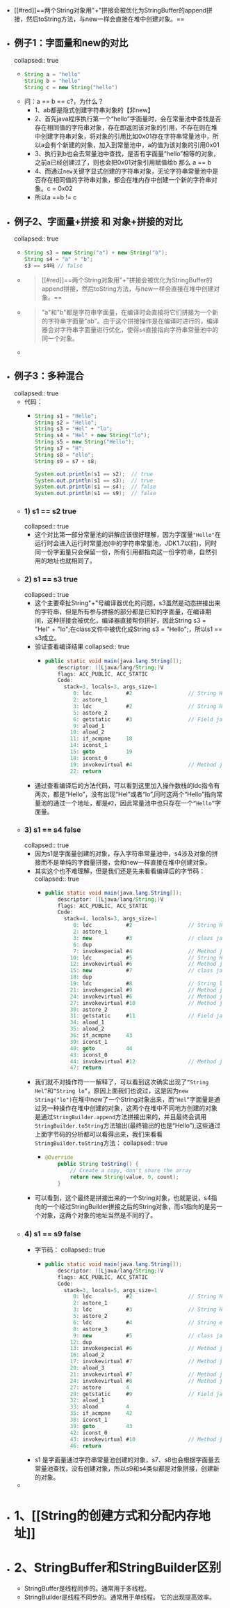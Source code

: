 - [[#red]]==两个String对象用"+"拼接会被优化为StringBuffer的append拼接，然后toString方法，与new一样会直接在堆中创建对象。==
- ## 例子1：字面量和new的对比
  collapsed:: true
	- ```java
	  String a = "hello"
	  String b = "hello"
	  String c = new String("hello")  
	  ```
	- 问：a == b == c?，为什么？
		- 1、ab都是隐式创建字符串对象的【非new】
		- 2、首先java程序执行第一个“hello”字面量时，会在常量池中查找是否存在相同值的字符串对象，存在即返回该对象的引用，不存在则在堆中创建字符串对象，将对象的引用比如0x01存在字符串常量池中，所以a会有个新建的对象，加入到常量池中，a的值为该对象的引用0x01
		- 3、执行到b也会去常量池中查找，是否有字面量“hello”相等的对象，之前a已经创建过了，则也会把0x01对象引用赋值给b   那么  a == b
		- 4、而通过`new`关键字显式创建的字符串对象，无论字符串常量池中是否存在相同值的字符串对象，都会在堆内存中创建一个新的字符串对象。c = 0x02
		- 所以a ==b != c
- ## 例子2、字面量+拼接 和 对象+拼接的对比
  collapsed:: true
	- ```java
	  String s3 = new String("a") + new String("b");
	  String s4 = "a" + "b";
	  s3 == s4吗 // false
	  ```
	- > [[#red]]==两个String对象用"+"拼接会被优化为StringBuffer的append拼接，然后toString方法，与new一样会直接在堆中创建对象。==
	- >"a"和"b"都是字符串字面量，在编译时会直接将它们拼接为一个新的字符串字面量"ab"。由于这个拼接操作是在编译时进行的，编译器会对字符串字面量进行优化，使得`s4`直接指向字符串常量池中的同一个对象。
	-
- ## 例子3：多种混合
  collapsed:: true
	- 代码：
		- ```java
		  String s1 = "Hello";
		  String s2 = "Hello";
		  String s3 = "Hel" + "lo";
		  String s4 = "Hel" + new String("lo");
		  String s5 = new String("Hello");
		  String s7 = "H";
		  String s8 = "ello";
		  String s9 = s7 + s8;
		  
		  System.out.println(s1 == s2);  // true
		  System.out.println(s1 == s3);  // true
		  System.out.println(s1 == s4);  // false
		  System.out.println(s1 == s9);  // false
		  ```
	- ### 1) s1 == s2  true
	  collapsed:: true
		- 这个对比第一部分常量池的讲解应该很好理解，因为字面量`"Hello"`在运行时会进入运行时常量池(中的字符串常量池，JDK1.7以前)，同时同一份字面量只会保留一份，所有引用都指向这一份字符串，自然引用的地址也就相同了。
	- ### 2) s1 == s3 true
	  collapsed:: true
		- 这个主要牵扯String"+"号编译器优化的问题，s3虽然是动态拼接出来的字符串，但是所有参与拼接的部分都是已知的字面量，在编译期间，这种拼接会被优化，编译器直接帮你拼好，因此String s3 = "Hel" + "lo";在class文件中被优化成String s3 = "Hello";，所以s1 == s3成立。
		- 验证查看编译结果
		  collapsed:: true
			- ```JAVA
			  public static void main(java.lang.String[]);
			      descriptor: ([Ljava/lang/String;)V
			      flags: ACC_PUBLIC, ACC_STATIC
			      Code:
			        stack=3, locals=3, args_size=1
			           0: ldc           #2                  // String Hello
			           2: astore_1
			           3: ldc           #2                  // String Hello
			           5: astore_2
			           6: getstatic     #3                  // Field java/lang/System.out:Ljava/io/PrintStream;
			           9: aload_1
			          10: aload_2
			          11: if_acmpne     18
			          14: iconst_1
			          15: goto          19
			          18: iconst_0
			          19: invokevirtual #4                  // Method java/io/PrintStream.println:(Z)V
			          22: return
			  ```
		- 通过查看编译后的方法代码，可以看到这里加入操作数栈的ldc指令有两次，都是“Hello”，没有出现“Hel”或者“lo”,同时这两个“Hello”指向常量池的通过一个地址，都是`#2`，因此常量池中也只存在一个`“Hello”`字面量。
	- ### 3) s1 == s4 false
	  collapsed:: true
		- 因为s1是字面量创建的对象，存入字符串常量池中，s4涉及对象的拼接而不是单纯的字面量拼接，会和new一样直接在堆中创建对象。
		- 其实这个也不难理解，但是我们还是先来看看编译后的字节码：
		  collapsed:: true
			- ```java
			  public static void main(java.lang.String[]);
			      descriptor: ([Ljava/lang/String;)V
			      flags: ACC_PUBLIC, ACC_STATIC
			      Code:
			        stack=4, locals=3, args_size=1
			           0: ldc           #2                  // String Hello
			           2: astore_1
			           3: new           #3                  // class java/lang/StringBuilder
			           6: dup
			           7: invokespecial #4                  // Method java/lang/StringBuilder."<init>":()V
			          10: ldc           #5                  // String Hel
			          12: invokevirtual #6                  // Method java/lang/StringBuilder.append:(Ljava/lang/String;)Ljava/lang/StringBuilder;
			          15: new           #7                  // class java/lang/String
			          18: dup
			          19: ldc           #8                  // String lo
			          21: invokespecial #9                  // Method java/lang/String."<init>":(Ljava/lang/String;)V
			          24: invokevirtual #6                  // Method java/lang/StringBuilder.append:(Ljava/lang/String;)Ljava/lang/StringBuilder;
			          27: invokevirtual #10                 // Method java/lang/StringBuilder.toString:()Ljava/lang/String;
			          30: astore_2
			          31: getstatic     #11                 // Field java/lang/System.out:Ljava/io/PrintStream;
			          34: aload_1
			          35: aload_2
			          36: if_acmpne     43
			          39: iconst_1
			          40: goto          44
			          43: iconst_0
			          44: invokevirtual #12                 // Method java/io/PrintStream.println:(Z)V
			          47: return
			  ```
		- 我们就不对操作符一一解释了，可以看到这次确实出现了`“String Hel”`和`“String lo”`，原因上面我们也说过，这是因为`new String("lo")`在堆中new了一个String对象出来，而`“Hel”`字面量是通过另一种操作在堆中创建的对象，这两个在堆中不同地方创建的对象是通过`StringBuilder.append`方法拼接出来的，并且最终会调用`StringBuilder.toString`方法输出(最终输出的也是“Hello”),这些通过上面字节码的分析都可以看得出来，我们来看看`StringBuilder.toString`方法：
		  collapsed:: true
			- ```java
			  @Override
			      public String toString() {
			          // Create a copy, don't share the array
			          return new String(value, 0, count);
			      }
			  ```
		- 可以看到，这个最终是拼接出来的一个String对象，也就是说，s4指向的一个经过StringBuilder拼接之后的String对象，而s1指向的是另一个对象，这两个对象的地址当然是不同的了。
	- ### 4) s1 == s9 false
		- 字节码：
		  collapsed:: true
			- ```java
			  public static void main(java.lang.String[]);
			      descriptor: ([Ljava/lang/String;)V
			      flags: ACC_PUBLIC, ACC_STATIC
			      Code:
			        stack=3, locals=5, args_size=1
			           0: ldc           #2                  // String Hello
			           2: astore_1
			           3: ldc           #3                  // String H
			           5: astore_2
			           6: ldc           #4                  // String ello
			           8: astore_3
			           9: new           #5                  // class java/lang/StringBuilder
			          12: dup
			          13: invokespecial #6                  // Method java/lang/StringBuilder."<init>":()V
			          16: aload_2
			          17: invokevirtual #7                  // Method java/lang/StringBuilder.append:(Ljava/lang/String;)Ljava/lang/StringBuilder;
			          20: aload_3
			          21: invokevirtual #7                  // Method java/lang/StringBuilder.append:(Ljava/lang/String;)Ljava/lang/StringBuilder;
			          24: invokevirtual #8                  // Method java/lang/StringBuilder.toString:()Ljava/lang/String;
			          27: astore        4
			          29: getstatic     #9                  // Field java/lang/System.out:Ljava/io/PrintStream;
			          32: aload_1
			          33: aload         4
			          35: if_acmpne     42
			          38: iconst_1
			          39: goto          43
			          42: iconst_0
			          43: invokevirtual #10                 // Method java/io/PrintStream.println:(Z)V
			          46: return
			  ```
		- s1 是字面量通过字符串常量池创建的对象，s7、s8也会根据字面量去常量池查找，没有创建对象，所以s9和s4类似都是对象拼接，创建新的对象。
	-
- # 1、[[String的创建方式和分配内存地址]]
- # 2、StringBuffer和StringBuilder区别
	- StringBuffer是线程同步的。通常用于多线程。
	- StringBuilder是线程不同步的。通常用于单线程。 它的出现提高效率。